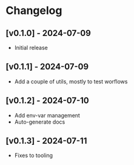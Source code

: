 # Changelog

## [v0.1.0] - 2024-07-09
- Initial release

## [v0.1.1] - 2024-07-09
- Add a couple of utils, mostly to test worflows

## [v0.1.2] - 2024-07-10
- Add env-var management
- Auto-generate docs

## [v0.1.3] - 2024-07-11
- Fixes to tooling
